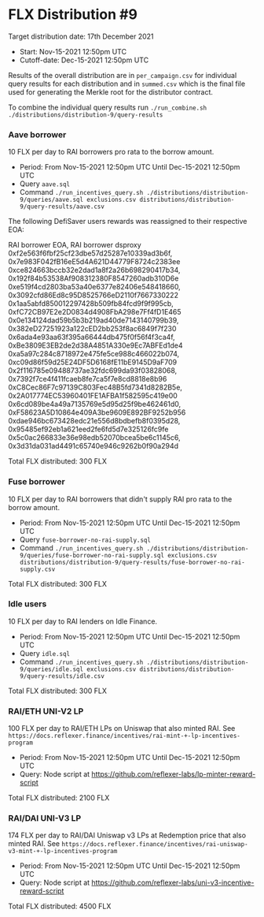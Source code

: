 # FLX Distribution #9

Target distribution date: 17th December 2021

- Start: Nov-15-2021 12:50pm UTC
- Cutoff-date: Dec-15-2021 12:50pm UTC

Results of the overall distribution are in `per_campaign.csv` for individual query results for each distribution and in `summed.csv` which is the final file used for generating the Merkle root for the distributor contract.

To combine the individual query results run `./run_combine.sh ./distributions/distribution-9/query-results`

### Aave borrower

10 FLX per day to RAI borrowers pro rata to the borrow amount.

- Period: From Nov-15-2021 12:50pm UTC Until Dec-15-2021 12:50pm UTC
- Query `aave.sql`
- Command `./run_incentives_query.sh ./distributions/distribution-9/queries/aave.sql exclusions.csv distributions/distribution-9/query-results/aave.csv`

The following DefiSaver users rewards was reassigned to their respective EOA:

RAI borrower EOA, RAI borrower dsproxy
0xf2e563f6fbf25cf23dbe57d25287e10339ad3b6f, 0x7e983F042fB16eE5d4A621D44779F8724c2383ee
0xce824663bccb32e2dad1a8f2a26b698290417b34, 0x192f84b53538Af908312380F8547260adb310D6e
0xe519f4cd2803ba53a40e6377e82406e548418660, 0x3092cfd86Ed8c95D8525766eD2110f7667330222
0x1aa5abfd850012297428b509fb84fcd9f9f995cb, 0xfC72CB97E2e2D0834d4908FbA298e7Ff4fD1E465
0x0e134124dad59b5b3b219ad40de7143140799b39, 0x382eD27251923a122cED2bb253f8ac6849f7f230
0x6ada4e93aa63f395a66444db475f0f56f4f3ca4f, 0xBe3809E3EB2de2d38A4851A330e9Ec7ABFEd1de4
0xa5a97c284c8718972e475fe5ce988c466022b074, 0xc09d86f59d25E24DF5D6168fE11bE9145D9aF709
0x2f116785e09488737ae32fdc699da93f03828068, 0x7392f7ce4f411fcaeb8fe7ca5f7e8cd8818e8b96
0xC8Cec86F7c97139C803Fec48B5fd7341d8282B5e, 0x2A017774EC53960401FE1AFBA1f582595c419e00
0x6cd089be4a49a7135769e5d95d25f9be462461d0, 0xF58623A5D10864e409A3be9609E892BF9252b956
0xdae946bc673428edc21e556d8bdbefb8f0395d28, 0x95485ef92eb1a621eed2fe6fd5d7e325126fc9fe
0x5c0ac266833e36e98edb52070bcea5be6c1145c6, 0x3d31da031ad4491c65740e946c9262b0f90a294d

Total FLX distributed: 300 FLX

### Fuse borrower

10 FLX per day to RAI borrowers that didn't supply RAI pro rata to the borrow amount.

- Period: From Nov-15-2021 12:50pm UTC Until Dec-15-2021 12:50pm UTC
- Query `fuse-borrower-no-rai-supply.sql`
- Command `./run_incentives_query.sh ./distributions/distribution-9/queries/fuse-borrower-no-rai-supply.sql exclusions.csv distributions/distribution-9/query-results/fuse-borrower-no-rai-supply.csv`

Total FLX distributed: 300 FLX

### Idle users

10 FLX per day to RAI lenders on Idle Finance.

- Period: From Nov-15-2021 12:50pm UTC Until Dec-15-2021 12:50pm UTC
- Query `idle.sql`
- Command `./run_incentives_query.sh ./distributions/distribution-9/queries/idle.sql exclusions.csv distributions/distribution-9/query-results/idle.csv`

Total FLX distributed: 300 FLX

### RAI/ETH UNI-V2 LP

100 FLX per day to RAI/ETH LPs on Uniswap that also minted RAI. See `https://docs.reflexer.finance/incentives/rai-mint-+-lp-incentives-program`

- Period: From Nov-15-2021 12:50pm UTC Until Dec-15-2021 12:50pm UTC
- Query: Node script at https://github.com/reflexer-labs/lp-minter-reward-script

Total FLX distributed: 2100 FLX

### RAI/DAI UNI-V3 LP

174 FLX per day to RAI/DAI Uniswap v3 LPs at Redemption price that also minted RAI. See `https://docs.reflexer.finance/incentives/rai-uniswap-v3-mint-+-lp-incentives-program`

- Period: From Nov-15-2021 12:50pm UTC Until Dec-15-2021 12:50pm UTC
- Query: Node script at https://github.com/reflexer-labs/uni-v3-incentive-reward-script

Total FLX distributed: 4500 FLX
